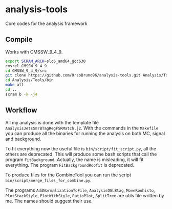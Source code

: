 # analysis-tools
Core codes for the analysis framework

## Compile
Works with CMSSW_9_4_9.

```bash
export SCRAM_ARCH=slc6_amd64_gcc630
cmsrel CMSSW_9_4_9
cd CMSSW_9_4_9/src
git clone https://github.com/OrsoBruno96/analysis-tools.git Analysis/Tools
cd Analysis/Tools/bin
make all
cd ..
scram b -k -j4
```

## Workflow

All my analysis is done with the template file `AnalysisJetsSmrBTagRegFSRMatch.j2`. With the commands in the `Makefile` you can produce all the binaries for running the analysis on both MC, signal and background.

To fit everything now the useful file is `bin/script/fit_script.py`, all the others are deprecated. This will produce some bash scripts that call the program `FitBackground`. Actually, the name is misleading, it will fit everything. The program `FitBackgroundRoofit` is deprecated.

To produce files for the CombineTool you can run the script `bin/script/merge_files_for_combine.py`.

The programs `AddNormalizationToFile`, `AnalysisQGLBtag`, `MoveRoohisto`, `PlotStackStyle`, `PlotWithStyle`, `RatioPlot`, `SplitTree` are utils file written by me. The names should suggest their use.
